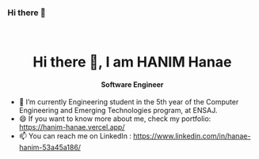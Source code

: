 ### Hi there 👋

<h1 align="center">
  <br>
  Hi there 👋, I am HANIM Hanae
  <br>
</h1>

<h4 align="center">Software Engineer</h4>

- 🌱 I’m currently Engineering student in the 5th year of the Computer Engineering and Emerging Technologies program, at ENSAJ. 
- 😄 If you want to know more about me, check my portfolio: https://hanim-hanae.vercel.app/
- 📫 You can reach me on LinkedIn : https://www.linkedin.com/in/hanae-hanim-53a45a186/

